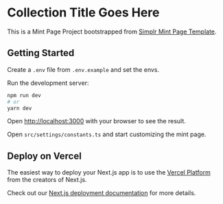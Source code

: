 # Collection Title Goes Here

This is a Mint Page Project bootstrapped from [Simplr Mint Page Template](https://github.com/chain-labs/mint-page-template).

## Getting Started

Create a ```.env``` file from ```.env.example``` and set the envs.

Run the development server:


```bash
npm run dev
# or
yarn dev
```

Open [http://localhost:3000](http://localhost:3000) with your browser to see the result.

Open ```src/settings/constants.ts``` and start customizing the mint page.

## Deploy on Vercel

The easiest way to deploy your Next.js app is to use the [Vercel Platform](https://vercel.com/new?utm_medium=default-template&filter=next.js&utm_source=create-next-app&utm_campaign=create-next-app-readme) from the creators of Next.js.

Check out our [Next.js deployment documentation](https://nextjs.org/docs/deployment) for more details.
